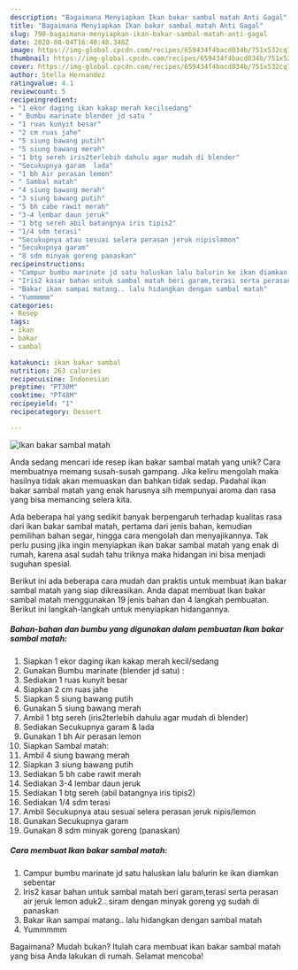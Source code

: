 ```yaml
---
description: "Bagaimana Menyiapkan Ikan bakar sambal matah Anti Gagal"
title: "Bagaimana Menyiapkan Ikan bakar sambal matah Anti Gagal"
slug: 790-bagaimana-menyiapkan-ikan-bakar-sambal-matah-anti-gagal
date: 2020-08-04T16:40:48.348Z
image: https://img-global.cpcdn.com/recipes/659434f4bacd034b/751x532cq70/ikan-bakar-sambal-matah-foto-resep-utama.jpg
thumbnail: https://img-global.cpcdn.com/recipes/659434f4bacd034b/751x532cq70/ikan-bakar-sambal-matah-foto-resep-utama.jpg
cover: https://img-global.cpcdn.com/recipes/659434f4bacd034b/751x532cq70/ikan-bakar-sambal-matah-foto-resep-utama.jpg
author: Stella Hernandez
ratingvalue: 4.1
reviewcount: 5
recipeingredient:
- "1 ekor daging ikan kakap merah kecilsedang"
- " Bumbu marinate blender jd satu "
- "1 ruas kunyit besar"
- "2 cm ruas jahe"
- "5 siung bawang putih"
- "5 siung bawang merah"
- "1 btg sereh iris2terlebih dahulu agar mudah di blender"
- "Secukupnya garam  lada"
- "1 bh Air perasan lemon"
- " Sambal matah"
- "4 siung bawang merah"
- "3 siung bawang putih"
- "5 bh cabe rawit merah"
- "3-4 lembar daun jeruk"
- "1 btg sereh abil batangnya iris tipis2"
- "1/4 sdm terasi"
- "Secukupnya atau sesuai selera perasan jeruk nipislemon"
- "Secukupnya garam"
- "8 sdm minyak goreng panaskan"
recipeinstructions:
- "Campur bumbu marinate jd satu haluskan lalu balurin ke ikan diamkan sebentar"
- "Iris2 kasar bahan untuk sambal matah beri garam,terasi serta perasan air jeruk lemon aduk2.. siram dengan minyak goreng yg sudah di panaskan"
- "Bakar ikan sampai matang.. lalu hidangkan dengan sambal matah"
- "Yummmmm"
categories:
- Resep
tags:
- ikan
- bakar
- sambal

katakunci: ikan bakar sambal 
nutrition: 263 calories
recipecuisine: Indonesian
preptime: "PT30M"
cooktime: "PT48M"
recipeyield: "1"
recipecategory: Dessert

---
```



![Ikan bakar sambal matah](https://img-global.cpcdn.com/recipes/659434f4bacd034b/751x532cq70/ikan-bakar-sambal-matah-foto-resep-utama.jpg)

Anda sedang mencari ide resep ikan bakar sambal matah yang unik? Cara membuatnya memang susah-susah gampang. Jika keliru mengolah maka hasilnya tidak akan memuaskan dan bahkan tidak sedap. Padahal ikan bakar sambal matah yang enak harusnya sih mempunyai aroma dan rasa yang bisa memancing selera kita.

Ada beberapa hal yang sedikit banyak berpengaruh terhadap kualitas rasa dari ikan bakar sambal matah, pertama dari jenis bahan, kemudian pemilihan bahan segar, hingga cara mengolah dan menyajikannya. Tak perlu pusing jika ingin menyiapkan ikan bakar sambal matah yang enak di rumah, karena asal sudah tahu triknya maka hidangan ini bisa menjadi suguhan spesial.




Berikut ini ada beberapa cara mudah dan praktis untuk membuat ikan bakar sambal matah yang siap dikreasikan. Anda dapat membuat Ikan bakar sambal matah menggunakan 19 jenis bahan dan 4 langkah pembuatan. Berikut ini langkah-langkah untuk menyiapkan hidangannya.

<!--inarticleads1-->

##### Bahan-bahan dan bumbu yang digunakan dalam pembuatan Ikan bakar sambal matah:

1. Siapkan 1 ekor daging ikan kakap merah kecil/sedang
1. Gunakan  Bumbu marinate (blender jd satu) :
1. Sediakan 1 ruas kunyit besar
1. Siapkan 2 cm ruas jahe
1. Siapkan 5 siung bawang putih
1. Gunakan 5 siung bawang merah
1. Ambil 1 btg sereh (iris2terlebih dahulu agar mudah di blender)
1. Sediakan Secukupnya garam &amp; lada
1. Gunakan 1 bh Air perasan lemon
1. Siapkan  Sambal matah:
1. Ambil 4 siung bawang merah
1. Siapkan 3 siung bawang putih
1. Sediakan 5 bh cabe rawit merah
1. Sediakan 3-4 lembar daun jeruk
1. Sediakan 1 btg sereh (abil batangnya iris tipis2)
1. Sediakan 1/4 sdm terasi
1. Ambil Secukupnya atau sesuai selera perasan jeruk nipis/lemon
1. Gunakan Secukupnya garam
1. Gunakan 8 sdm minyak goreng (panaskan)




<!--inarticleads2-->

##### Cara membuat Ikan bakar sambal matah:

1. Campur bumbu marinate jd satu haluskan lalu balurin ke ikan diamkan sebentar
1. Iris2 kasar bahan untuk sambal matah beri garam,terasi serta perasan air jeruk lemon aduk2.. siram dengan minyak goreng yg sudah di panaskan
1. Bakar ikan sampai matang.. lalu hidangkan dengan sambal matah
1. Yummmmm




Bagaimana? Mudah bukan? Itulah cara membuat ikan bakar sambal matah yang bisa Anda lakukan di rumah. Selamat mencoba!
